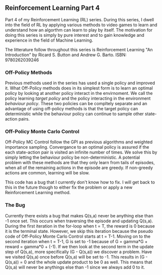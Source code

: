 ## Reinforcement Learning Part 4
Part 4 of my Reinforcement Learning (RL) series. During this series, I dwell into the field of RL by applying various methods to video games to learn and understand how an algorthm can learn to play by itself. The motivation for doing this series is simply by pure interest and to gain knowledge and experience in the field of Machine Learning.

The litterature follow throughout this series is Reinforcement Learning "An Introduction" by Ricard S. Button and Andrew G. Barto. ISBN: 9780262039246

### Off-Policy Methods
Previous methods used in the series has used a single policy and improved it. What Off-Policy methods does in its simplest form is to learn an optimal policy by looking at another policy interact in the envirnoment. We call the policy learning _target policy_ and the policy interacting in the environment _behaviour policy_. These two policies can be compltely separate and an advantage of using off-policy methods is that the target policy can deterministic while the behaviour policy can continue to sample other state-action pairs.

### Off-Policy Monte Carlo Control
Off-Policy MC Control follow the GPI as previous algorithms and weighted importance sampling. Convergance to an optimal policy is assured if the each state-action pair is visited an infinite number of times. We solve this by simply letting the behaviour policy be non-deterministic. A potential problem with these methods are that they only learn from tails of episodes, when all of the remaining actions in the episode are greedy. If non-greedy actions are common, learning will be slow. 

This code has a bug that I currently don't know how to fix. I will get back to this in the future though to either fix the problem or apply a new Reinforcement Learning method.

### The Bug
Currently there exists a bug that makes Q(s,a) never be anything else than -1 once set. This occurs when traversing the episode and updating Q(s,a). During the first iteration in the for-loop when t = T, the reward is 0 because it is the terminal state. However, we skip this iteration because the pseudo code of Off-Policy Monte Carlo Control starts at t = T-1. Moving on to the second iteration when t = T-1, G is set to -1 because of G = gamma\*G + reward = gamma\*0 + (-1). If we then look at the second term in the update step of Q(s,a), more specifically (G - Q(s,a)) we discover a problem. Have we visited Q(s,a) once before Q(s,a) will be set to -1. This results in (G - Q(s,a)) = 0 and the whole update product to be 0 as well. This means that Q(s,a) will never be anythings else than -1 since we always add 0 to it.
